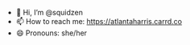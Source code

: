 - 👋 Hi, I’m @squidzen
- 📫 How to reach me: https://atlantaharris.carrd.co
- 😄 Pronouns: she/her

<!---
squidzen/squidzen is a ✨ special ✨ repository because its `README.md` (this file) appears on your GitHub profile.
You can click the Preview link to take a look at your changes.
--->
